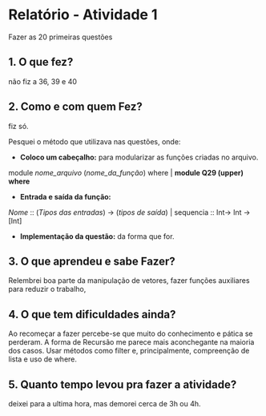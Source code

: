# Relatório - Atividade 1

Fazer as 20 primeiras questões

## 1. **O que fez?**
não fiz a 36, 39 e 40
## 2. **Como e com quem Fez?**

fiz só.

Pesquei o método que utilizava nas questões, onde:

* **Coloco um cabeçalho:**
para modularizar as funções criadas no arquivo.

module *nome_arquivo* (*nome_da_função*) where |
**module Q29 (upper) where**


* **Entrada e saída da função:**

*Nome* :: (*Tipos das entradas*) -> (*tipos de saída*)
| sequencia :: Int-> Int -> [Int]

* **Implementação da questão:** da forma que for.


## 3. **O que aprendeu e sabe Fazer?**

Relembrei boa parte da manipulação de vetores, fazer funções auxiliares para reduzir o trabalho,

## 4. **O que tem dificuldades ainda?**

Ao recomeçar a fazer percebe-se que muito do conhecimento e pática se perderam. A forma de Recursão me parece mais aconchegante na maioria dos casos. Usar métodos como filter e, principalmente, compreenção de lista e uso de where. 


## 5. **Quanto tempo levou pra fazer a atividade?**

deixei para a ultima hora, mas demorei cerca de 3h ou 4h.
